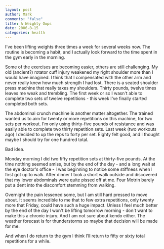 ```yaml
--- 
layout: post
author: Mark
comments: "false"
title: A Weighty Oops
date: 2006-8-15
categories: health
---
```

I've been lifting weights three times a week for several weeks now. The routine is becoming a habit, and I actually look forward to the time spent in the gym early in the morning.

Some of the exercises are becoming easier, others are still challenging. My old (ancient?) rotator cuff injury weakened my right shoulder more than I would have imagined. I think that I compensated with the other arm and never really knew how much strength I had lost. There is a seated shoulder press machine that really taxes my shoulders. Thirty pounds, twelve times leaves me weak and trembling. The first week or so I wasn't able to complete two sets of twelve repetitions - this week I've finally started completed both sets.

The abdominal crunch machine is another matter altogether. The trained wanted us to aim for twenty or more repetitions on this machine, for two sets per workout. I'm only using thirty-five pounds of resistance and was easily able to complete two thirty repetition sets. Last week (two workouts ago) I decided to up the reps to forty per set. Eighty felt good, and I thought maybe I should try for one hundred total.

Bad idea.

Monday morning I did two fifty repetition sets at thirty-five pounds. At the time nothing seemed amiss, but by the end of the day - and a long wait at the eye doctor's office - I was beginning to notice some stiffness when I first got up to walk. After dinner I took a short walk outside and discovered that my lower abdominals were quite pissed off at me. Four Motrin barely put a dent into the discomfort stemming from walking.

Overnight the pain lessened some, but I am still hard pressed to move about. It seems incredible to me that to few extra repetitions, only twenty more that Friday, could have such a huge impact. Unless I feel much better by the end of the day I won't be lifting tomorrow morning - don't want to make this a chronic injury. And I am not sure about kendo either. The weather forecast is for thunderstorms so maybe that decision will be made for me.

And when I do return to the gym I think I'll return to fifty or sixty total repetitions for a while.
